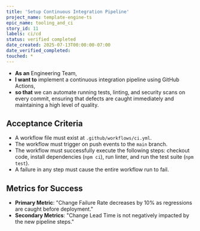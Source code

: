 ```yaml
---
title: 'Setup Continuous Integration Pipeline'
project_name: template-engine-ts
epic_name: tooling_and_ci
story_id: 11
labels: ci/cd
status: verified completed
date_created: 2025-07-13T00:00:00-07:00
date_verified_completed: 
touched: *
---
```


- **As an** Engineering Team,
- **I want to** implement a continuous integration pipeline using GitHub Actions,
- **so that** we can automate running tests, linting, and security scans on every commit, ensuring that defects are caught immediately and maintaining a high level of quality.

## Acceptance Criteria

- A workflow file must exist at `.github/workflows/ci.yml`.
- The workflow must trigger on push events to the `main` branch.
- The workflow must successfully execute the following steps: checkout code, install dependencies (`npm ci`), run linter, and run the test suite (`npm test`).
- A failure in any step must cause the entire workflow run to fail.

## Metrics for Success

- **Primary Metric**: "Change Failure Rate decreases by 10% as regressions are caught before deployment."
- **Secondary Metrics**: "Change Lead Time is not negatively impacted by the new pipeline steps."
